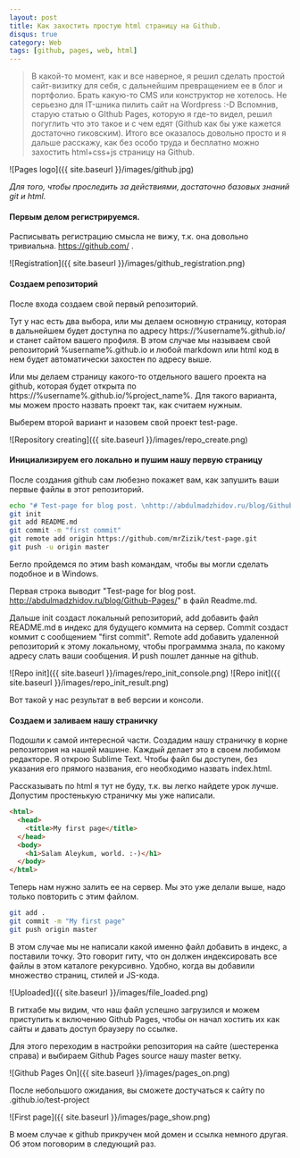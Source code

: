 ```yaml
---
layout: post
title: Как захостить простую html страницу на Github.
disqus: true
category: Web
tags: [github, pages, web, html]
---
```


>В какой-то момент, как и все наверное, я решил сделать простой сайт-визитку для себя, с дальнейшим превращением ее в блог и портфолио. Брать какую-то CMS или конструктор не хотелось. Не серьезно для IT-шника пилить сайт на Wordpress :-D Вспомнив, старую статью о GIthub Pages, которую я где-то видел, решил погуглить что это такое и с чем едят (Github как бы уже кажется достаточно гиковским). Итого все оказалось довольно просто и я дальше расскажу, как без особо труда и бесплатно можно захостить html+css+js страницу на Github.

![Pages logo]({{ site.baseurl }}/images/github.jpg)

*Для того, чтобы проследить за действиями, достаточно базовых знаний git и html.*

#### Первым делом регистрируемся.

Расписывать регистрацию смысла не вижу, т.к. она довольно тривиальна. https://github.com/ .

![Registration]({{ site.baseurl }}/images/github_registration.png)

#### Создаем репозиторий

После входа создаем свой первый репозиторий. 

Тут у нас есть два выбора, или мы делаем основную страницу, которая в дальнейшем будет доступна по адресу https://%username%.github.io/ и станет сайтом вашего профиля. В этом случае мы называем свой репозиторий %username%.github.io и любой markdown или html код в нем будет автоматически захостен по адресу выше.

Или мы делаем страницу какого-то отдельного вашего проекта на github, которая будет открыта по https://%username%.github.io/%project_name%. Для такого варианта, мы можем просто назвать проект так, как считаем нужным.

Выберем второй вариант и назовем свой проект test-page.

![Repository creating]({{ site.baseurl }}/images/repo_create.png)



#### Инициализируем его локально и пушим нашу первую страницу

После создания github сам любезно покажет вам, как запушить ваши первые файлы в этот репозиторий.

```bash
echo "# Test-page for blog post. \nhttp://abdulmadzhidov.ru/blog/Github-Pages/" >> README.md
git init
git add README.md
git commit -m "first commit"
git remote add origin https://github.com/mrZizik/test-page.git
git push -u origin master
```

Бегло пройдемся по этим bash командам, чтобы вы могли сделать подобное и в Windows.

Первая строка выводит "Test-page for blog post. http://abdulmadzhidov.ru/blog/Github-Pages/" в файл Readme.md. 

Дальше init создаст локальный репозиторий, add добавить файл README.md в индекс для будущего коммита на сервер. Commit создаст коммит с сообщением "first commit". Remote add добавить удаленной репозиторий к этому локальному, чтобы программма знала, по какому адресу слать ваши сообщения. И push пошлет данные на github.

![Repo init]({{ site.baseurl }}/images/repo_init_console.png)
![Repo init]({{ site.baseurl }}/images/repo_init_result.png)

Вот такой у нас результат в веб версии и консоли.

#### Создаем и заливаем нашу страничку

Подошли к самой интересной части. Создадим нашу страничку в корне репозитория на нашей машине. Каждый делает это в своем любимом редакторе. Я открою Sublime Text. Чтобы файл бы доступен, без указания его прямого названия, его необходимо назвать index.html.

Рассказывать по html я тут не буду, т.к. вы легко найдете урок лучше. Допустим простенькую страничку мы уже написали.

```html
<html>
  <head>
    <title>My first page</title>
  </head>
  <body>
    <h1>Salam Aleykum, world. :-)</h1>    
  </body>
</html>
```



Теперь нам нужно залить ее на сервер. Мы это уже делали выше, надо только повторить с этим файлом.

```bash
git add .
git commit -m "My first page"
git push origin master
```

В этом случае мы не написали какой именно файл добавить в индекс, а поставили точку. Это говорит гиту, что он должен индексировать все файлы в этом каталоге рекурсивно. Удобно, когда вы добавили множество страниц, стилей и JS-кода.

![Uploaded]({{ site.baseurl }}/images/file_loaded.png)

В гитхабе мы видим, что наш файл успешно загрузился и можем приступить к включению Github Pages, чтобы он начал хостить их как сайты и давать доступ браузеру по ссылке.

Для этого переходим в настройки репозитория на сайте (шестеренка справа) и выбираем Github Pages source нашу master ветку. 


![Github Pages On]({{ site.baseurl }}/images/pages_on.png)

После небольшого ожидания, вы сможете достучаться к сайту по <username>.github.io/test-project

![First page]({{ site.baseurl }}/images/page_show.png)


В моем случае к github прикручен мой домен и ссылка немного другая. Об этом поговорим в следующий раз.






